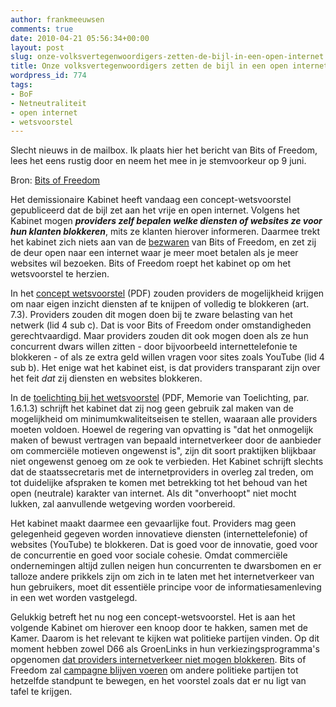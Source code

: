 ```yaml
---
author: frankmeeuwsen
comments: true
date: 2010-04-21 05:56:34+00:00
layout: post
slug: onze-volksvertegenwoordigers-zetten-de-bijl-in-een-open-internet
title: Onze volksvertegenwoordigers zetten de bijl in een open internet
wordpress_id: 774
tags:
- BoF
- Netneutraliteit
- open internet
- wetsvoorstel
---
```


Slecht nieuws in de mailbox. Ik plaats hier het bericht van Bits of Freedom, lees het eens rustig door en neem het mee in je stemvoorkeur op 9 juni.

Bron: [Bits of Freedom](https://www.bof.nl/2010/04/20/netneutraliteit-kabinet-zet-de-bijl-aan-het-open-internet/)

Het demissionaire Kabinet heeft vandaag een concept-wetsvoorstel  gepubliceerd dat de bijl zet aan het vrije en open internet. Volgens het  Kabinet mogen _**providers zelf bepalen welke diensten of websites ze voor  hun klanten blokkeren**_, mits ze klanten hierover informeren. Daarmee  trekt het kabinet zich niets aan van de [bezwaren](https://www.bof.nl/2010/04/ons-werk/communicatievrijheid/netwerkneutraliteit/) van Bits of Freedom, en zet zij de deur open naar een internet waar je  meer moet betalen als je meer websites wil bezoeken. Bits of Freedom  roept het kabinet op om het wetsvoorstel te herzien.

In het [concept  wetsvoorstel](http://www.internetconsultatie.nl/nrfimplementatie/document/122) (PDF) zouden providers de mogelijkheid krijgen om naar  eigen inzicht diensten af te knijpen of volledig te blokkeren (art.  7.3). Providers zouden dit mogen doen bij te zware belasting van het  netwerk (lid 4 sub c). Dat is voor Bits of Freedom onder omstandigheden  gerechtvaardigd. Maar providers zouden dit ook mogen doen als ze hun  concurrent dwars willen zitten - door bijvoorbeeld internettelefonie te  blokkeren - of als ze extra geld willen vragen voor sites zoals YouTube  (lid 4 sub b). Het enige wat het kabinet eist, is dat providers  transparant zijn over het feit _dat_ zij diensten en websites  blokkeren.

In de [toelichting  bij het wetsvoorstel](http://www.internetconsultatie.nl/nrfimplementatie/document/123) (PDF, Memorie van Toelichting, par. 1.6.1.3)  schrijft het kabinet dat zij nog geen gebruik zal maken van de  mogelijkheid om minimumkwaliteitseisen te stellen, waaraan alle  providers moeten voldoen. Hoewel de regering van opvatting is "dat het  onmogelijk maken of  bewust vertragen van bepaald internetverkeer door  de aanbieder om  commerciële motieven ongewenst is", zijn dit soort  praktijken blijkbaar niet ongewenst genoeg om ze ook te verbieden. Het  Kabinet schrijft slechts dat de staatssecretaris met de  internetproviders in overleg zal treden, om tot duidelijke  afspraken te  komen met betrekking tot het behoud van het open (neutrale) karakter  van internet. Als dit "onverhoopt" niet mocht lukken, zal aanvullende  wetgeving worden voorbereid.

Het kabinet maakt daarmee een gevaarlijke fout. Providers mag geen  gelegenheid gegeven worden innovatieve diensten (internettelefonie) of  websites (YouTube) te blokkeren. Dat is goed voor de innovatie, goed  voor de concurrentie en goed voor sociale cohesie. Omdat commerciële  ondernemingen altijd zullen neigen hun concurrenten te dwarsbomen en er  talloze andere prikkels zijn om zich in te laten met het internetverkeer  van hun gebruikers, moet dit essentiële principe voor de  informatiesamenleving in een wet worden vastgelegd.

Gelukkig betreft het nu nog een concept-wetsvoorstel. Het is aan het  volgende Kabinet om hierover een knoop door te hakken, samen met de  Kamer. Daarom is het relevant te kijken wat politieke partijen vinden.  Op dit moment hebben zowel D66 als GroenLinks in hun  verkiezingsprogramma's opgenomen [dat  providers internetverkeer niet mogen blokkeren](https://www.bof.nl/2010/04/16/digitale-vrijheidscampagne-een-tussenstand/). Bits of Freedom zal  [campagne  blijven voeren](https://www.bof.nl/ons-werk/manifest-voor-digitale-vrijheid/) om andere politieke partijen tot hetzelfde standpunt  te bewegen, en het voorstel zoals dat er nu ligt van tafel te krijgen.
